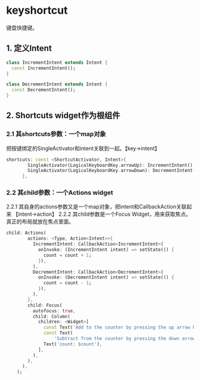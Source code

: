 # keyshortcut

键盘快捷键。


## 1. 定义Intent

```dart
class IncrementIntent extends Intent {
  const IncrementIntent();
}

class DecrementIntent extends Intent {
  const DecrementIntent();
}
```

## 2. Shortcuts widget作为根组件
### 2.1 其shortcuts参数：一个map对象
把按键绑定的SingleActivator和intent关联到一起。【key->intent】
```dart
shortcuts: const <ShortcutActivator, Intent>{
        SingleActivator(LogicalKeyboardKey.arrowUp): IncrementIntent(),
        SingleActivator(LogicalKeyboardKey.arrowDown): DecrementIntent(),
      },
```
### 2.2 其child参数：一个Actions widget
2.2.1 其自身的actions参数又是一个map对象，把intent和CallbackAction关联起来
【intent->action】
2.2.2 其child参数是一个Focus Widget，用来获取焦点。真正的布局就放在焦点里面。
```dart
child: Actions(
        actions: <Type, Action<Intent>>{
          IncrementIntent: CallbackAction<IncrementIntent>(
            onInvoke: (IncrementIntent intent) => setState(() {
              count = count + 1;
            }),
          ),
          DecrementIntent: CallbackAction<DecrementIntent>(
            onInvoke: (DecrementIntent intent) => setState(() {
              count = count - 1;
            }),
          ),
        },
        child: Focus(
          autofocus: true,
          child: Column(
            children: <Widget>[
              const Text('Add to the counter by pressing the up arrow key'),
              const Text(
                  'Subtract from the counter by pressing the down arrow key'),
              Text('count: $count'),
            ],
          ),
        ),
      ),
    );
```